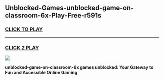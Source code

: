 
## Unblocked-Games-unblocked-game-on-classroom-6x-Play-Free-r591s
<h3>
<a href="https://premium76.site?title=unblocked-game-on-classroom-6x&ref=22A">CLICK TO PLAY</a></h3>
<hr>

<h3>
<a href="https://premium76.site?title=unblocked-game-on-classroom-6x&ref=22A">CLICK 2 PLAY</a>
  
</h3>

<a href="https://premium76.site?title=unblocked-game-on-classroom-6x&ref=22A"><img src="https://clearcache.store/games.png"></a>


**unblocked-game-on-classroom-6x games unblocked: Your Gateway to Fun and Accessible Online Gaming**

